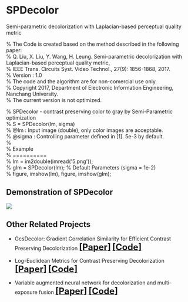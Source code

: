 # SPDecolor
Semi-parametric decolorization with Laplacian-based perceptual quality metric
 
% The Code is created based on the method described in the following paper:  
% Q. Liu, X. Liu, Y. Wang, H. Leung. Semi-parametric decolorization with Laplacian-based perceptual quality metric,   
% IEEE Trans. Circuits Syst. Video Technol., 27(9): 1856-1868, 2017.  
% Version : 1.0  
% The code and the algorithm are for non-comercial use only.  
% Copyright 2017, Department of Electronic Information Engineering, Nanchang University.  
% The current version is not optimized.  

% SPDecolor - contrast preserving color to gray by Semi-Parametric optimization  
% S = SPDecolor(Im, sigma)   
% @Im : Input image (double), only color images are acceptable.   
% @sigma : Controlling parameter defined in [1]. 5e-3 by default.  
%  
% Example  
% ==========  
% Im = im2double(imread('5.png'));  
% gIm = SPDecolor(Im); % Default Parameters (sigma = 1e-2)  
% figure, imshow(Im), figure, imshow(gIm);  


## Demonstration of SPDecolor
![](./figs/DemonstrationSPDecolor2.png)  


## Other Related Projects
  * GcsDecolor: Gradient Correlation Similarity for Efficient Contrast Preserving Decolorization [<font size=5>**[Paper]**</font>](https://ieeexplore.ieee.org/abstract/document/7088620)   [<font size=5>**[Code]**</font>](https://github.com/yqx7150/GcsDecolor)

  * Log-Euclidean Metrics for Contrast Preserving Decolorization
[<font size=5>**[Paper]**</font>](https://ieeexplore.ieee.org/document/8016668)   [<font size=5>**[Code]**</font>](https://github.com/yqx7150/LeDecolor)

  * Variable augmented neural network for decolorization and multi-exposure fusion [<font size=5>**[Paper]**</font>](https://www.sciencedirect.com/science/article/abs/pii/S1566253517305298)   [<font size=5>**[Code]**</font>](https://github.com/yqx7150/DecolorNet_FusionNet_code)
